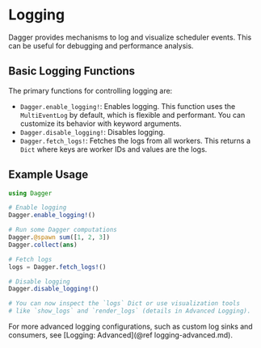 # Logging

Dagger provides mechanisms to log and visualize scheduler events. This can be useful for debugging and performance analysis.

## Basic Logging Functions

The primary functions for controlling logging are:

- `Dagger.enable_logging!`: Enables logging. This function uses the `MultiEventLog` by default, which is flexible and performant. You can customize its behavior with keyword arguments.
- `Dagger.disable_logging!`: Disables logging.
- `Dagger.fetch_logs!`: Fetches the logs from all workers. This returns a `Dict` where keys are worker IDs and values are the logs.

## Example Usage

```julia
using Dagger

# Enable logging
Dagger.enable_logging!()

# Run some Dagger computations
Dagger.@spawn sum([1, 2, 3])
Dagger.collect(ans)

# Fetch logs
logs = Dagger.fetch_logs!()

# Disable logging
Dagger.disable_logging!()

# You can now inspect the `logs` Dict or use visualization tools
# like `show_logs` and `render_logs` (details in Advanced Logging).
```

For more advanced logging configurations, such as custom log sinks and consumers, see [Logging: Advanced](@ref logging-advanced.md).
